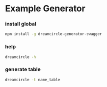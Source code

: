 # Example Generator
### install global
```sh
npm install -g dreamcircle-generator-swagger

```

### help
```sh
dreamcircle -h

```

### generate table
```sh
dreamcircle -t name_table

```
